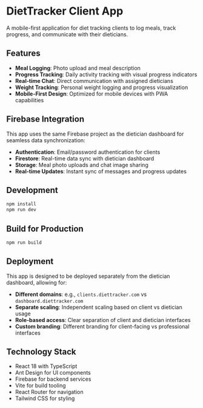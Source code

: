 # DietTracker Client App

A mobile-first application for diet tracking clients to log meals, track progress, and communicate with their dieticians.

## Features

- **Meal Logging**: Photo upload and meal description
- **Progress Tracking**: Daily activity tracking with visual progress indicators
- **Real-time Chat**: Direct communication with assigned dieticians
- **Weight Tracking**: Personal weight logging and progress visualization
- **Mobile-First Design**: Optimized for mobile devices with PWA capabilities

## Firebase Integration

This app uses the same Firebase project as the dietician dashboard for seamless data synchronization:

- **Authentication**: Email/password authentication for clients
- **Firestore**: Real-time data sync with dietician dashboard
- **Storage**: Meal photo uploads and chat image sharing
- **Real-time Updates**: Instant sync of messages and progress updates

## Development

```bash
npm install
npm run dev
```

## Build for Production

```bash
npm run build
```

## Deployment

This app is designed to be deployed separately from the dietician dashboard, allowing for:

- **Different domains**: e.g., `clients.diettracker.com` vs `dashboard.diettracker.com`
- **Separate scaling**: Independent scaling based on client vs dietician usage
- **Role-based access**: Clear separation of client and dietician interfaces
- **Custom branding**: Different branding for client-facing vs professional interfaces

## Technology Stack

- React 18 with TypeScript
- Ant Design for UI components
- Firebase for backend services
- Vite for build tooling
- React Router for navigation
- Tailwind CSS for styling